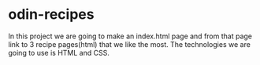# odin-recipes

In this project we are going to make an index.html page and from that page link to 3 recipe pages(html) that we like the most. The technologies we are going to use is HTML and CSS.

